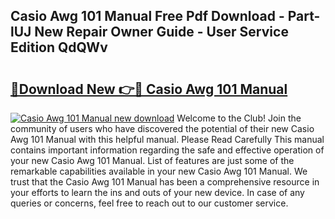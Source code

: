 ## Casio Awg 101 Manual Free Pdf Download - Part-lUJ New Repair Owner Guide - User Service Edition QdQWv

# <h2><a href="http://bc23453.oget.top/?id=Casio+Awg+101+Manual">🔗Download New 👉🔴 Casio Awg 101 Manual</a></h2>

[![Casio Awg 101 Manual new download](https://i.imgur.com/5g1atiW.png)](http://bc23453.oget.top/?id=Casio+Awg+101+Manual)
Welcome to the Club! Join the community of users who have discovered the potential of their new Casio Awg 101 Manual with this helpful manual. Please Read Carefully This manual contains important information regarding the safe and effective operation of your new Casio Awg 101 Manual. List of features are just some of the remarkable capabilities available in your new Casio Awg 101 Manual. We trust that the Casio Awg 101 Manual has been a comprehensive resource in your efforts to learn the ins and outs of your new device. In case of any queries or concerns, feel free to reach out to our customer service.

